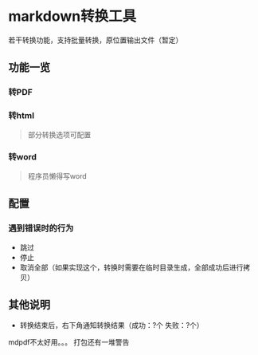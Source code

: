 ﻿# markdown转换工具

若干转换功能，支持批量转换，原位置输出文件（暂定）

## 功能一览
### 转PDF
### 转html
> 部分转换选项可配置
### 转word
> 程序员懒得写word

## 配置

### 遇到错误时的行为

* 跳过
* 停止
* 取消全部（如果实现这个，转换时需要在临时目录生成，全部成功后进行拷贝）

## 其他说明

* 转换结束后，右下角通知转换结果（成功：?个 失败：?个）

mdpdf不太好用。。。
打包还有一堆警告